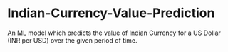 # Indian-Currency-Value-Prediction

An ML model which predicts the value of Indian Currency for a US Dollar (INR per USD) over the given period of time.

